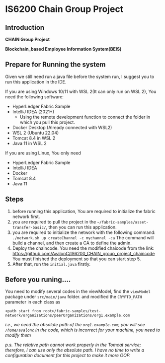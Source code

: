 # IS6200 Chain Group Project

## Introduction

**CHAIN Group Project**

**Blockchain_based Employee Information System(BEIS)**

## Prepare for Running the system

Given we still need run a java file before the system run, I suggest you to run this application in the IDE.

If you are using Windows 10/11 with WSL 2(It can only run on WSL 2), You need the following software:
- HyperLedger Fabric Sample
- IntelliJ IDEA (2021+)
  - Using the remote development function to connect the folder in which you pull this project.
- Docker Desktop (Already connected with WSL2)
- WSL 2 (Ubuntu 22.04)
- Tomcat 8.4 in WSL 2
- Java 11 in WSL 2

If you are using Linux, You only need 
- HyperLedger Fabric Sample
- IntelliJ IDEA
- Docker
- Tomcat 8.4
- Java 11

## Steps

1. before running this application, You are required to initialize the fabric network first.
2. you are required to pull the project in the `~/fabric-samples/asset-transfer-basic/`, then you can run this application.
3. you are required to initialize the network with the following command:   `./network.sh up createChannel -c mychannel -ca` 
The command will build a channel, and then create a CA to define the admin.
4. Deploy the chaincode. You need the modified chaicode from the link: https://github.com/AvalonC/IS6200_CHAIN_group_project_chaincode
You must finished the deployment so that you can start step 5.
5. After that, run the `initial.java` firstly.

## Before you runing....

You need to modify several codes in the viewModel, find the `viewModel` package under `src/main/java` folder.
and modified the `CRYPTO_PATH` parameter in each class as 

`<path start from root>/fabric-samples/test-network/organizations/peerOrganizations/org1.example.com`

_i.e., we need the absolute path of the `org1.example.com`, you will see `/home/avalonc` in the code, which is incorrect for your machine, you need to modify them_

_p.s. The relative path cannot work properly in the Tomcat service; therefore, I can use only the absolute path. I have no time to write a configuration document for this project to make it more OOP._

